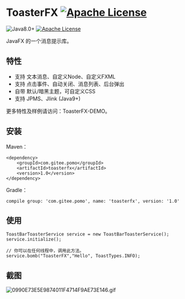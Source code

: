 # ToasterFX [![Apache License](https://img.shields.io/badge/language-English-brightgreen)](README_en.md)
![Java8.0+](https://img.shields.io/badge/javaFX-8.0%2B-green)
[![Apache License](https://img.shields.io/badge/license-Apache%20License%202.0-blue.svg)](LICENSE)

JavaFX 的一个消息提示库。

## 特性
* 支持 文本消息、自定义Node、自定义FXML
* 支持 点击事件、自动关闭、消息列表、后台弹出
* 自带 默认/暗黑主题，可自定义CSS
* 支持 JPMS、Jlink (Java9+)

更多特性及样例请访问：ToasterFX-DEMO。

## 安装
Maven：
```
<dependency>
    <groupId>com.gitee.pomo</groupId>
    <artifactId>toasterfx</artifactId>
    <version>1.0</version>
</dependency>
```
Gradle：
```
compile group: 'com.gitee.pomo', name: 'toasterfx', version: '1.0'
```

## 使用
```
ToastBarToasterService service = new ToastBarToasterService();
service.initialize();

// 你可以在任何线程中，调用此方法。
service.bomb("ToasterFX","Hello", ToastTypes.INFO);
```

## 截图
![0990E73E5E9874011F4714F9AE73E146.gif](https://i.loli.net/2020/09/28/RPShGny2mKedi5r.gif)